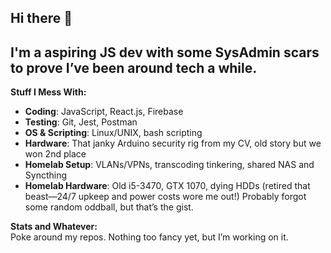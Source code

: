 ## Hi there 👋

## I'm a aspiring JS dev with some SysAdmin scars to prove I’ve been around tech a while.

**Stuff I Mess With:**  
- **Coding**: JavaScript, React.js, Firebase  
- **Testing**: Git, Jest, Postman  
- **OS & Scripting**: Linux/UNIX, bash scripting  
- **Hardware**: That janky Arduino security rig from my CV, old story but we won 2nd place  
- **Homelab Setup**: VLANs/VPNs, transcoding tinkering, shared NAS and Syncthing  
- **Homelab Hardware**: Old i5-3470, GTX 1070, dying HDDs (retired that beast—24/7 upkeep and power costs wore me out!)
Probably forgot some random oddball, but that’s the gist.


**Stats and Whatever:**  
Poke around my repos. Nothing too fancy yet, but I’m working on it.
